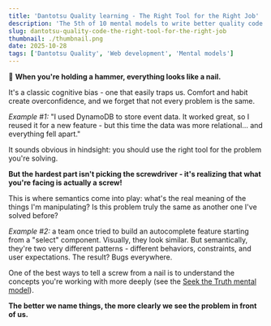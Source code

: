 ```yaml
---
title: 'Dantotsu Quality learning - The Right Tool for the Right Job'
description: 'The 5th of 10 mental models to write better quality code'
slug: dantotsu-quality-code-the-right-tool-for-the-right-job
thumbnail: ./thumbnail.png
date: 2025-10-28
tags: ['Dantotsu Quality', 'Web development', 'Mental models']
---
```


🔨 **When you're holding a hammer, everything looks like a nail.**

It's a classic cognitive bias - one that easily traps us. Comfort and habit create overconfidence, and we forget that not every problem is the same.

*Example #1:* "I used DynamoDB to store event data. It worked great, so I reused it for a new feature - but this time the data was more relational... and everything fell apart."

It sounds obvious in hindsight: you should use the right tool for the problem you're solving.

**But the hardest part isn't picking the screwdriver - it's realizing that what you're facing is actually a screw!**

This is where semantics come into play: what's the real meaning of the things I'm manipulating? Is this problem truly the same as another one I've solved before?

*Example #2:* a team once tried to build an autocomplete feature starting from a "select" component. Visually, they look similar. But semantically, they're two very different patterns - different behaviors, constraints, and user expectations. The result? Bugs everywhere.

One of the best ways to tell a screw from a nail is to understand the concepts you're working with more deeply (see the [Seek the Truth mental model](/2025/09/dantotsu-quality-seek-the-truth/)).

**The better we name things, the more clearly we see the problem in front of us.**